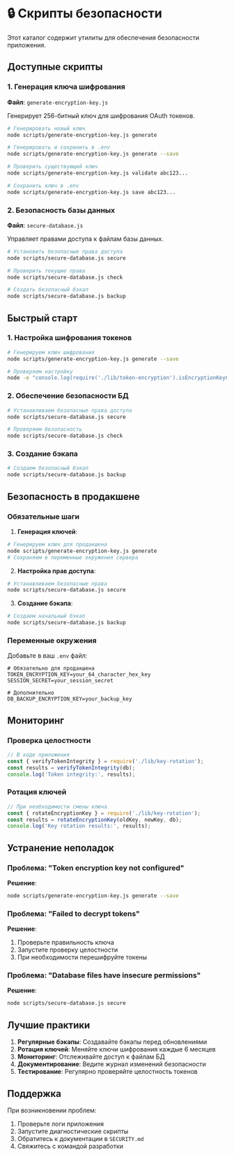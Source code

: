 # 🔒 Скрипты безопасности

Этот каталог содержит утилиты для обеспечения безопасности приложения.

## Доступные скрипты

### 1. Генерация ключа шифрования

**Файл**: `generate-encryption-key.js`

Генерирует 256-битный ключ для шифрования OAuth токенов.

```bash
# Генерировать новый ключ
node scripts/generate-encryption-key.js generate

# Генерировать и сохранить в .env
node scripts/generate-encryption-key.js generate --save

# Проверить существующий ключ
node scripts/generate-encryption-key.js validate abc123...

# Сохранить ключ в .env
node scripts/generate-encryption-key.js save abc123...
```

### 2. Безопасность базы данных

**Файл**: `secure-database.js`

Управляет правами доступа к файлам базы данных.

```bash
# Установить безопасные права доступа
node scripts/secure-database.js secure

# Проверить текущие права
node scripts/secure-database.js check

# Создать безопасный бэкап
node scripts/secure-database.js backup
```

## Быстрый старт

### 1. Настройка шифрования токенов

```bash
# Генерируем ключ шифрования
node scripts/generate-encryption-key.js generate --save

# Проверяем настройку
node -e "console.log(require('./lib/token-encryption').isEncryptionKeyConfigured())"
```

### 2. Обеспечение безопасности БД

```bash
# Устанавливаем безопасные права доступа
node scripts/secure-database.js secure

# Проверяем безопасность
node scripts/secure-database.js check
```

### 3. Создание бэкапа

```bash
# Создаем безопасный бэкап
node scripts/secure-database.js backup
```

## Безопасность в продакшене

### Обязательные шаги

1. **Генерация ключей**:
```bash
# Генерируем ключ для продакшена
node scripts/generate-encryption-key.js generate
# Сохраняем в переменные окружения сервера
```

2. **Настройка прав доступа**:
```bash
# Устанавливаем безопасные права
node scripts/secure-database.js secure
```

3. **Создание бэкапа**:
```bash
# Создаем начальный бэкап
node scripts/secure-database.js backup
```

### Переменные окружения

Добавьте в ваш `.env` файл:

```env
# Обязательно для продакшена
TOKEN_ENCRYPTION_KEY=your_64_character_hex_key
SESSION_SECRET=your_session_secret

# Дополнительно
DB_BACKUP_ENCRYPTION_KEY=your_backup_key
```

## Мониторинг

### Проверка целостности

```javascript
// В коде приложения
const { verifyTokenIntegrity } = require('./lib/key-rotation');
const results = verifyTokenIntegrity(db);
console.log('Token integrity:', results);
```

### Ротация ключей

```javascript
// При необходимости смены ключа
const { rotateEncryptionKey } = require('./lib/key-rotation');
const results = rotateEncryptionKey(oldKey, newKey, db);
console.log('Key rotation results:', results);
```

## Устранение неполадок

### Проблема: "Token encryption key not configured"

**Решение**:
```bash
node scripts/generate-encryption-key.js generate --save
```

### Проблема: "Failed to decrypt tokens"

**Решение**:
1. Проверьте правильность ключа
2. Запустите проверку целостности
3. При необходимости перешифруйте токены

### Проблема: "Database files have insecure permissions"

**Решение**:
```bash
node scripts/secure-database.js secure
```

## Лучшие практики

1. **Регулярные бэкапы**: Создавайте бэкапы перед обновлениями
2. **Ротация ключей**: Меняйте ключи шифрования каждые 6 месяцев
3. **Мониторинг**: Отслеживайте доступ к файлам БД
4. **Документирование**: Ведите журнал изменений безопасности
5. **Тестирование**: Регулярно проверяйте целостность токенов

## Поддержка

При возникновении проблем:

1. Проверьте логи приложения
2. Запустите диагностические скрипты
3. Обратитесь к документации в `SECURITY.md`
4. Свяжитесь с командой разработки
